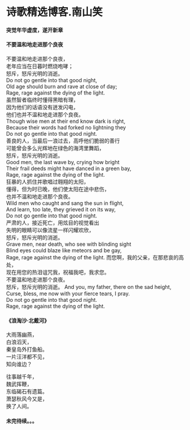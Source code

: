 # 诗歌精选博客.南山笑

#### 突觉年华虚度，遂开新章

#### 不要温和地走进那个良夜
不要温和地走进那个良夜，  
老年应当在日暮时燃烧咆哮；  
怒斥，怒斥光明的消逝。  
Do not go gentle into that good night,  
Old age should burn and rave at close of day;  
Rage, rage against the dying of the light.  
虽然智者临终时懂得黑暗有理，  
因为他们的话语没有迸发闪电，  
他们也并不温和地走进那个良夜。  
Though wise men at their end know dark is right,  
Because their words had forked no lightning they  
Do not go gentle into that good night.  
善良的人，当最后一浪过去，高呼他们脆弱的善行  
可能曾会多么光辉地在绿色的海湾里舞蹈，  
怒斥，怒斥光明的消逝。  
Good men, the last wave by, crying how bright  
Their frail deeds might have danced in a green bay,  
Rage, rage against the dying of the light.  
狂暴的人抓住并歌唱过翱翔的太阳，  
懂得，但为时已晚，他们使太阳在途中悲伤，  
也并不温和地走进那个良夜。  
Wild men who caught and sang the sun in flight,  
And learn, too late, they grieved it on its way,  
Do not go gentle into that good night.  
严肃的人，接近死亡，用炫目的视觉看出  
失明的眼睛可以像流星一样闪耀欢欣，  
怒斥，怒斥光明的消逝。  
Grave men, near death, who see with blinding sight  
Blind eyes could blaze like meteors and be gay,  
Rage, rage against the dying of the light. 
而您啊，我的父亲，在那悲哀的高处，  
现在用您的热泪诅咒我，祝福我吧，我求您。  
不要温和地走进那个良夜。  
怒斥，怒斥光明的消逝。
And you, my father, there on the sad height,  
Curse, bless, me now with your fierce tears, I pray.  
Do not go gentle into that good night.  
Rage, rage against the dying of the light.

#### 《浪淘沙·北戴河》 
 
大雨落幽燕，  
白浪滔天，  
秦皇岛外打鱼船。  
一片汪洋都不见，  
知向谁边？  

往事越千年，  
魏武挥鞭，  
东临碣石有遗篇。  
萧瑟秋风今又是，  
换了人间。

#### 未完待续。。。


